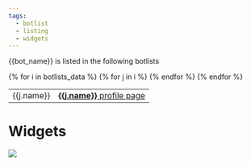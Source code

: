 ```yaml
---
tags:
  - botlist
  - listing
  - widgets
---
```


{{bot_name}} is listed in the following botlists


<table>
{% for i in botlists_data %}
  <tr>
  {% for j in i %}
    <td align="left">{{j.name}}</td>
    <td align="left"><a href="{{j.https_url}}/{{bot_discord_id}}" target="_blank"><b>{{j.name}}</b> profile page</a></td>
  {% endfor %}
  </tr>
{% endfor %}
</table>

# Widgets

<a href="https://discordbotlist.com/bots/{{bot_discord_id}}" target="_blank"><img src="https://discordbotlist.com/api/v1/bots/{{bot_discord_id}}/widget" loading="lazy"></a>
